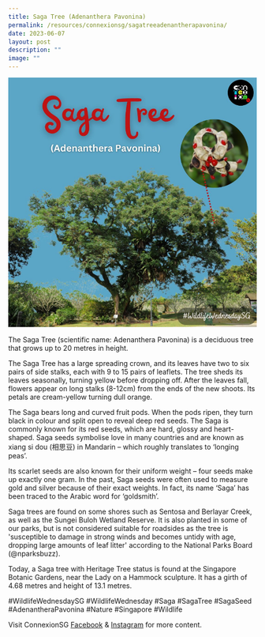 ```yaml
---
title: Saga Tree (Adenanthera Pavonina)
permalink: /resources/connexionsg/sagatreeadenantherapavonina/
date: 2023-06-07
layout: post
description: ""
image: ""
---
```

![](/images/connexionsg/2023/saga%20tree.png)

The Saga Tree (scientific name: Adenanthera Pavonina) is a deciduous tree that grows up to 20 metres in height.

The Saga Tree has a large spreading crown, and its leaves have two to six pairs of side stalks, each with 9 to 15 pairs of leaflets. The tree sheds its leaves seasonally, turning yellow before dropping off. After the leaves fall, flowers appear on long stalks (8-12cm) from the ends of the new shoots. Its petals are cream-yellow turning dull orange.

The Saga bears long and curved fruit pods. When the pods ripen, they turn black in colour and split open to reveal deep red seeds. The Saga is commonly known for its red seeds, which are hard, glossy and heart-shaped. Saga seeds symbolise love in many countries and are known as xiang si dou (相思豆) in Mandarin – which roughly translates to ‘longing peas’.

Its scarlet seeds are also known for their uniform weight – four seeds make up exactly one gram. In the past, Saga seeds were often used to measure gold and silver because of their exact weights. In fact, its name ‘Saga’ has been traced to the Arabic word for ‘goldsmith’.

Saga trees are found on some shores such as Sentosa and Berlayar Creek, as well as the Sungei Buloh Wetland Reserve. It is also planted in some of our parks, but is not considered suitable for roadsides as the tree is 'susceptible to damage in strong winds and becomes untidy with age, dropping large amounts of leaf litter' according to the National Parks Board (@nparksbuzz).

Today, a Saga tree with Heritage Tree status is found at the Singapore Botanic Gardens, near the Lady on a Hammock sculpture. It has a girth of 4.68 metres and height of 13.1 metres.

#WildlifeWednesdaySG #WildlifeWednesday #Saga #SagaTree #SagaSeed #AdenantheraPavonina #Nature #Singapore #Wildlife

Visit ConnexionSG <a target="_blank" href="https://www.facebook.com/ConnexionSG">Facebook</a> &amp; <a target="_blank" href="https://www.instagram.com/connexionsg/">Instagram</a> for more content.